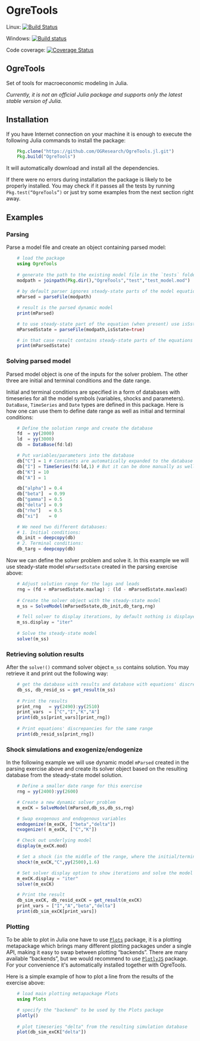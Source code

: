 # OgreTools

Linux: [![Build Status](https://travis-ci.org/OGResearch/OgreTools.jl.svg?branch=master)](https://travis-ci.org/OGResearch/OgreTools.jl)

Windows: [![Build status](https://ci.appveyor.com/api/projects/status/nvnlxyjhco48cjfs/branch/master?svg=true)](https://ci.appveyor.com/project/nul0m/ogretools-jl/branch/master)

Code coverage: [![Coverage Status](https://coveralls.io/repos/github/nul0m/OgreTools.jl/badge.svg?branch=master)](https://coveralls.io/github/nul0m/OgreTools.jl?branch=master)

## OgreTools

Set of tools for macroeconomic modeling in Julia. 

_Currently, it is not an official Julia package and supports only the latest stable version of Julia._

## Installation

If you have Internet connection on your machine it is enough to execute the following Julia commands to install the package:

```jl
    Pkg.clone("https://github.com/OGResearch/OgreTools.jl.git")
    Pkg.build("OgreTools")
```

It will automatically download and install all the dependencies.

If there were no errors during installation the package is likely to be properly installed. You may check if it passes all the tests by running `Pkg.test(“OgreTools”)` or just try some examples from the next section right away.

## Examples

### Parsing

Parse a model file and create an object containing parsed model:

```jl
    # load the package
    using OgreTools
    
    # generate the path to the existing model file in the `tests` folder
    modpath = joinpath(Pkg.dir(),"OgreTools","test","test_model.mod")
    
    # by default parser ignores steady-state parts of the model equations
    mParsed = parseFile(modpath)

    # result is the parsed dynamic model
    print(mParsed)

    # to use steady-state part of the equation (when present) use isSstate option
    mParsedSstate = parseFile(modpath,isSstate=true)

    # in that case result contains steady-state parts of the equations 
    print(mParsedSstate)
```
### Solving parsed model

Parsed model object is one of the inputs for the solver problem. The other three are initial and terminal conditions and the date range.

Initial and terminal conditions are specified in a form of databases with timeseries for all the model symbols (variables, shocks and parameters). `DataBase`, `TimeSeries` and `Date` types are defined in this package. Here is how one can use them to define date range as well as initial and terminal conditions:

```jl
    # Define the solution range and create the database
    fd  = yy(2000)
    ld  = yy(3000)
    db  = DataBase(fd:ld)

    # Put variables/parameters into the database
    db["C"] = 1 # Constants are automatically expanded to the database range
    db["I"] = TimeSeries(fd:ld,1) # But it can be done manually as well
    db["K"] = 10
    db["A"] = 1

    db["alpha"] = 0.4
    db["beta"]  = 0.99
    db["gamma"] = 0.5
    db["delta"] = 0.9
    db["rho"]   = 0.5
    db["xi"]    = 0

    # We need two different databases:
    # 1. Initial conditions:
    db_init = deepcopy(db)
    # 2. Terminal conditions:
    db_targ = deepcopy(db)
```

Now we can define the solver problem and solve it. In this example we will use steady-state model `mParsedSstate` created in the parsing exercise above:

```jl
    # Adjust solution range for the lags and leads
    rng = (fd + mParsedSstate.maxlag) : (ld - mParsedSstate.maxlead)
    
    # Create the solver object with the steady-state model
    m_ss = SolveModel(mParsedSstate,db_init,db_targ,rng)

    # Tell solver to display iterations, by default nothing is displayed
    m_ss.display = "iter" 
    
    # Solve the steady-state model
    solve!(m_ss)
```

### Retrieving solution results

After the `solve!()` command solver object `m_ss` contains solution. You may retrieve it and print out the following way:

```jl
    # get the database with results and database with equations' discrepancies
    db_ss, db_resid_ss = get_result(m_ss)
    
    # Print the results
    print_rng   = yy(2490):yy(2510)
    print_vars  = ["C","I","K","A"]
    print(db_ss[print_vars][print_rng])
    
    # Print equations' discrepancies for the same range
    print(db_resid_ss[print_rng])
```

### Shock simulations and exogenize/endogenize

In the following example we will use dynamic model `mParsed` created in the parsing exercise above and create its solver object based on the resulting database from the steady-state model solution.

```jl
    # Define a smaller date range for this exercise
    rng = yy(2400):yy(2600)

    # Create a new dynamic solver problem
    m_exCK = SolveModel(mParsed,db_ss,db_ss,rng)

    # Swap exogenous and endogenous variables
    endogenize!(m_exCK, ["beta","delta"])
    exogenize!( m_exCK, ["C","K"])

    # Check out underlying model
    display(m_exCK.mod)

    # Set a shock (in the middle of the range, where the initial/terminal conditions are in steady-state)
    shock!(m_exCK,"C",yy(2500),1.6)

    # Set solver display option to show iterations and solve the model
    m_exCK.display = "iter"
    solve!(m_exCK)

    # Print the result
    db_sim_exCK, db_resid_exCK = get_result(m_exCK)
    print_vars = ["I","A","beta","delta"]
    print(db_sim_exCK[print_vars])
```

### Plotting

To be able to plot in Julia one have to use [`Plots`](https://github.com/JuliaPlots/Plots.jl) package, it is a plotting metapackage which brings many different plotting packages under a single API, making it easy to swap between plotting “backends”. There are many available “backends”, but we would recommend to use [`PlotlyJS`](https://github.com/sglyon/PlotlyJS.jl) package. For your convenience it's automatically installed together with OgreTools.

Here is a simple example of how to plot a line from the results of the exercise above:

```jl
    # load main plotting metapackage Plots
    using Plots

    # specify the "backend" to be used by the Plots package
    plotly()
    
    # plot timeseries "delta" from the resulting simulation database
    plot(db_sim_exCK["delta"])
```
